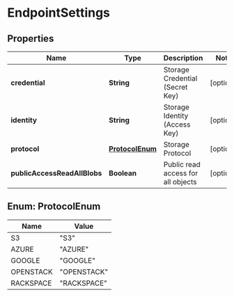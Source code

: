 
# EndpointSettings

## Properties
Name | Type | Description | Notes
------------ | ------------- | ------------- | -------------
**credential** | **String** | Storage Credential (Secret Key) |  [optional]
**identity** | **String** | Storage Identity (Access Key) |  [optional]
**protocol** | [**ProtocolEnum**](#ProtocolEnum) | Storage Protocol |  [optional]
**publicAccessReadAllBlobs** | **Boolean** | Public read access for all objects |  [optional]


<a name="ProtocolEnum"></a>
## Enum: ProtocolEnum
Name | Value
---- | -----
S3 | &quot;S3&quot;
AZURE | &quot;AZURE&quot;
GOOGLE | &quot;GOOGLE&quot;
OPENSTACK | &quot;OPENSTACK&quot;
RACKSPACE | &quot;RACKSPACE&quot;



